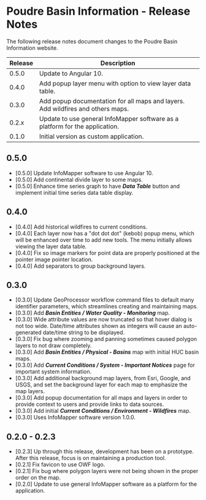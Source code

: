 # Poudre Basin Information - Release Notes

The following release notes document changes to the Poudre Basin Information website.

| **Release** | **Description** |
| -- | -- |
| 0.5.0 | Update to Angular 10. |
| 0.4.0 | Add popup layer menu with option to view layer data table. |
| 0.3.0 | Add popup documentation for all maps and layers.  Add wildfires and others maps. |
| 0.2.x | Update to use general InfoMapper software as a platform for the application. |
| 0.1.0 | Initial version as custom application. | 

## 0.5.0

* [0.5.0] Update InfoMapper software to use Angular 10.
* [0.5.0] Add continental divide layer to some maps.
* [0.5.0] Enhance time series graph to have ***Data Table*** button and implement initial
time series data table display.

## 0.4.0

* [0.4.0] Add historical wildfires to current conditions.
* [0.4.0] Each layer now has a "dot dot dot" (kebob) popup menu,
which will be enhanced over time to add new tools.
The menu initially allows viewing the layer data table.
* [0.4.0] Fix so image markers for point data are properly positioned at the pointer
image pointer location.
* [0.4.0] Add separators to group background layers.

## 0.3.0

* [0.3.0] Update GeoProcessor workflow command files to default many identifier parameters,
which streamlines creating and maintaining maps.
* [0.3.0] Add ***Basin Entities / Water Quality - Monitoring*** map.
* [0.3.0] Wide attribute values are now truncated so that hover dialog is not too wide.
Date/time attributes shown as integers will cause an auto-generated date/time string to be displayed.
* [0.3.0] Fix bug where zooming and panning sometimes caused polygon layers to not draw completely.
* [0.3.0] Add ***Basin Entities / Physical - Basins*** map with initial HUC basin maps.
* [0.3.0] Add ***Current Conditions / System - Important Notices*** page for important
system information.
* [0.3.0] Add additional background map layers, from Esri, Google, and USGS,
and set the background layer for each map to emphasize the map layers.
* [0.3.0] Add popup documentation for all maps and layers
in order to provide context to users and provide links to data sources.
* [0.3.0] Add initial ***Current Conditions / Environment - Wildfires*** map.
* [0.3.0] Uses InfoMapper software version 1.0.0.

## 0.2.0 - 0.2.3

* [0.2.3] Up through this release, development has been on a prototype.
After this release, focus is on maintaining a production tool.
* [0.2.1] Fix favicon to use OWF logo.
* [0.2.1] Fix bug where polygon layers were not being shown in the proper order on the map.
* [0.2.0] Update to use general InfoMapper software as a platform for the application.
